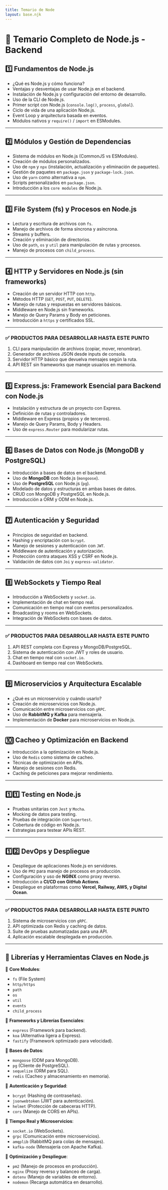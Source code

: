 ```yaml
---
title: Temario de Node
layout: base.njk
---
```


# **📌 Temario Completo de Node.js - Backend**

## **1️⃣ Fundamentos de Node.js**

- ¿Qué es Node.js y cómo funciona?
- Ventajas y desventajas de usar Node.js en el backend.
- Instalación de Node.js y configuración del entorno de desarrollo.
- Uso de la CLI de Node.js.
- Primer script con Node.js (`console.log()`, `process`, `global`).
- Ciclo de vida de una aplicación Node.js.
- Event Loop y arquitectura basada en eventos.
- Módulos nativos y `require()` / `import` en ESModules.

---

## **2️⃣ Módulos y Gestión de Dependencias**

- Sistema de módulos en Node.js (CommonJS vs ESModules).
- Creación de módulos personalizados.
- Uso de `npm` y `npx` (instalación, actualización y eliminación de paquetes).
- Gestión de paquetes en `package.json` y `package-lock.json`.
- Uso de `yarn` como alternativa a `npm`.
- Scripts personalizados en `package.json`.
- Introducción a los `core modules` de Node.js.

---

## **3️⃣ File System (fs) y Procesos en Node.js**

- Lectura y escritura de archivos con `fs`.
- Manejo de archivos de forma síncrona y asíncrona.
- Streams y buffers.
- Creación y eliminación de directorios.
- Uso de `path`, `os` y `util` para manipulación de rutas y procesos.
- Manejo de procesos con `child_process`.

---

## **4️⃣ HTTP y Servidores en Node.js (sin frameworks)**

- Creación de un servidor HTTP con `http`.
- Métodos HTTP (`GET`, `POST`, `PUT`, `DELETE`).
- Manejo de rutas y respuestas en servidores básicos.
- Middleware en Node.js sin frameworks.
- Manejo de Query Params y Body en peticiones.
- Introducción a `https` y certificados SSL.

---

### **✅ PRODUCTOS PARA DESARROLLAR HASTA ESTE PUNTO**

1. CLI para manipulación de archivos (copiar, mover, renombrar).
2. Generador de archivos JSON desde inputs de consola.
3. Servidor HTTP básico que devuelva mensajes según la ruta.
4. API REST sin frameworks que maneje usuarios en memoria.

---

## **5️⃣ Express.js: Framework Esencial para Backend con Node.js**

- Instalación y estructura de un proyecto con Express.
- Definición de rutas y controladores.
- Middleware en Express (propios y de terceros).
- Manejo de Query Params, Body y Headers.
- Uso de `express.Router` para modularizar rutas.

---

## **6️⃣ Bases de Datos con Node.js (MongoDB y PostgreSQL)**

- Introducción a bases de datos en el backend.
- Uso de **MongoDB** con Node.js (`mongoose`).
- Uso de **PostgreSQL** con Node.js (`pg`).
- Modelado de datos y estructuras en ambas bases de datos.
- CRUD con MongoDB y PostgreSQL en Node.js.
- Introducción a ORM y ODM en Node.js.

---

## **7️⃣ Autenticación y Seguridad**

- Principios de seguridad en backend.
- Hashing y encriptación con `bcrypt`.
- Manejo de sesiones y autenticación con `JWT`.
- Middleware de autenticación y autorización.
- Protección contra ataques XSS y CSRF en Node.js.
- Validación de datos con `Joi` y `express-validator`.

---

## **8️⃣ WebSockets y Tiempo Real**

- Introducción a WebSockets y `socket.io`.
- Implementación de chat en tiempo real.
- Comunicación en tiempo real con eventos personalizados.
- Broadcasting y rooms en WebSockets.
- Integración de WebSockets con bases de datos.

---

### **✅ PRODUCTOS PARA DESARROLLAR HASTA ESTE PUNTO**

1. API REST completa con Express y MongoDB/PostgreSQL.
2. Sistema de autenticación con JWT y roles de usuario.
3. Chat en tiempo real con `socket.io`.
4. Dashboard en tiempo real con WebSockets.

---

## **9️⃣ Microservicios y Arquitectura Escalable**

- ¿Qué es un microservicio y cuándo usarlo?
- Creación de microservicios con Node.js.
- Comunicación entre microservicios con `gRPC`.
- Uso de **RabbitMQ y Kafka** para mensajería.
- Implementación de **Docker** para microservicios en Node.js.

---

## **🔟 Cacheo y Optimización en Backend**

- Introducción a la optimización en Node.js.
- Uso de `Redis` como sistema de cacheo.
- Técnicas de optimización en APIs.
- Manejo de sesiones con Redis.
- Caching de peticiones para mejorar rendimiento.

---

## **1️⃣1️⃣ Testing en Node.js**

- Pruebas unitarias con `Jest` y `Mocha`.
- Mocking de datos para testing.
- Pruebas de integración con `Supertest`.
- Cobertura de código en Node.js.
- Estrategias para testear APIs REST.

---

## **1️⃣2️⃣ DevOps y Despliegue**

- Despliegue de aplicaciones Node.js en servidores.
- Uso de `PM2` para manejo de procesos en producción.
- Configuración y uso de **NGINX** como proxy reverso.
- Introducción a **CI/CD con GitHub Actions**.
- Despliegue en plataformas como **Vercel, Railway, AWS, y Digital Ocean**.

---

### **✅ PRODUCTOS PARA DESARROLLAR HASTA ESTE PUNTO**

1. Sistema de microservicios con `gRPC`.
2. API optimizada con Redis y caching de datos.
3. Suite de pruebas automatizadas para una API.
4. Aplicación escalable desplegada en producción.

---

## **🔹 Librerías y Herramientas Claves en Node.js**

📌 **Core Modules**:

- `fs` (File System)
- `http/https`
- `path`
- `os`
- `util`
- `events`
- `child_process`

📌 **Frameworks y Librerías Esenciales**:

- `express` (Framework para backend).
- `koa` (Alternativa ligera a Express).
- `fastify` (Framework optimizado para velocidad).

📌 **Bases de Datos**:

- `mongoose` (ODM para MongoDB).
- `pg` (Cliente de PostgreSQL).
- `sequelize` (ORM para SQL).
- `redis` (Cacheo y almacenamiento en memoria).

📌 **Autenticación y Seguridad**:

- `bcrypt` (Hashing de contraseñas).
- `jsonwebtoken` (JWT para autenticación).
- `helmet` (Protección de cabeceras HTTP).
- `cors` (Manejo de CORS en APIs).

📌 **Tiempo Real y Microservicios**:

- `socket.io` (WebSockets).
- `grpc` (Comunicación entre microservicios).
- `amqplib` (RabbitMQ para colas de mensajes).
- `kafka-node` (Mensajería con Apache Kafka).

📌 **Optimización y Despliegue**:

- `pm2` (Manejo de procesos en producción).
- `nginx` (Proxy reverso y balanceo de carga).
- `dotenv` (Manejo de variables de entorno).
- `nodemon` (Recarga automática en desarrollo).